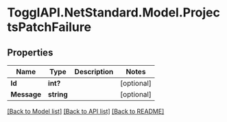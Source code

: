 # TogglAPI.NetStandard.Model.ProjectsPatchFailure
## Properties

Name | Type | Description | Notes
------------ | ------------- | ------------- | -------------
**Id** | **int?** |  | [optional] 
**Message** | **string** |  | [optional] 

[[Back to Model list]](../README.md#documentation-for-models) [[Back to API list]](../README.md#documentation-for-api-endpoints) [[Back to README]](../README.md)


